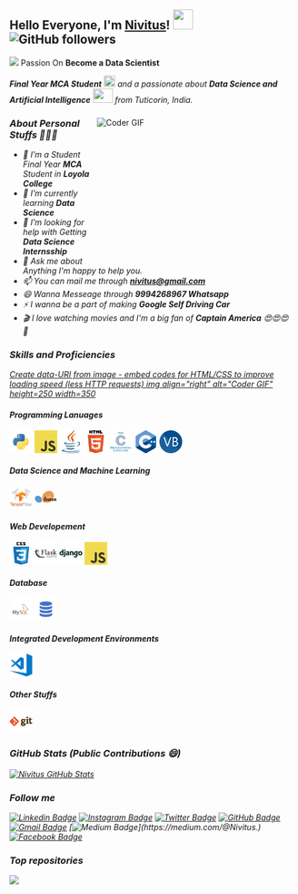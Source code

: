 ## Hello Everyone, I'm [Nivitus](http://niviportfolio.herokuapp.com/)! <img src="https://raw.githubusercontent.com/TheDudeThatCode/TheDudeThatCode/master/Assets/Hi.gif" width=35 height=35> ![GitHub followers](https://img.shields.io/github/followers/Nivitus?style=social)


<img src="https://img.icons8.com/emoji/48/000000/fire.png"/> Passion On **Become a Data Scientist**

<p>
  <em>
     <b>Final Year MCA Student</b> <code><img src="https://img.icons8.com/color/48/000000/teenager-male.png"/ width=20 height=20></code> and a passionate about <b>Data Science and Artificial Intelligence</b> <img src="https://raw.githubusercontent.com/TheDudeThatCode/TheDudeThatCode/master/Assets/Developer.gif" width=35 height=25> from Tuticorin, India.
  </em>
 </p>

<img align="right" alt="Coder GIF" height=250 width=350 src="https://magiccopy.xyz/assets/images/hadder.gif" />

<em>
  
### About Personal Stuffs  🌟🌟🌟
  
- 🔭 I’m a Student Final Year **MCA** Student in **Loyola College**
- 🌱 I’m currently learning **Data Science**
- 🤔 I’m looking for help with Getting **Data Science Internsship** 
- 💬 Ask me about Anything I'm happy to help you.
- 📫 You can mail me through **nivitus@gmail.com**
- 😄 Wanna Messeage through **9994268967 Whatsapp**
- ⚡ I wanna be a part of making **Google Self Driving Car**
- 🎬 I love watching movies and I'm a big fan of **Captain America** 😍😍😍 🦸
  
### Skills and Proficiencies

<a href="https://manytools.org/http-html-text/image-to-data-uri/">Create data-URI from image - embed codes for HTML/CSS to improve loading speed (less HTTP requests) img align="right" alt="Coder GIF" height=250 width=350</a>

#### Programming Lanuages

<code><img height="40" src="https://raw.githubusercontent.com/github/explore/80688e429a7d4ef2fca1e82350fe8e3517d3494d/topics/python/python.png" title="python"></code>
<code><img height="40" src="https://raw.githubusercontent.com/github/explore/80688e429a7d4ef2fca1e82350fe8e3517d3494d/topics/javascript/javascript.png" title="javascript"></code>
<code><img height="40" src="https://raw.githubusercontent.com/github/explore/80688e429a7d4ef2fca1e82350fe8e3517d3494d/topics/java/java.png" title="java"></code>
<code><img height="40" src="https://raw.githubusercontent.com/github/explore/80688e429a7d4ef2fca1e82350fe8e3517d3494d/topics/html/html.png" title="html"></code>
<code><img height="40" src="https://raw.githubusercontent.com/github/explore/80688e429a7d4ef2fca1e82350fe8e3517d3494d/topics/c/c.png" title="C"></code>
<code><img height="40" src="https://raw.githubusercontent.com/github/explore/80688e429a7d4ef2fca1e82350fe8e3517d3494d/topics/cpp/cpp.png" title="C++"></code>
<code><img height="40" src="https://raw.githubusercontent.com/github/explore/80688e429a7d4ef2fca1e82350fe8e3517d3494d/topics/visual-basic/visual-basic.png" title="VB"></code>

#### Data Science and Machine Learning
<code><img height="40" src="https://raw.githubusercontent.com/github/explore/80688e429a7d4ef2fca1e82350fe8e3517d3494d/topics/tensorflow/tensorflow.png" title="Tensorflow"></code>
<code><img height="40" src="https://raw.githubusercontent.com/github/explore/80688e429a7d4ef2fca1e82350fe8e3517d3494d/topics/scikit-learn/scikit-learn.png" title="scikit-learn"></code>

#### Web Developement

<code><img height="40" src="https://raw.githubusercontent.com/github/explore/80688e429a7d4ef2fca1e82350fe8e3517d3494d/topics/css/css.png" title="css"></code>
<code><img height="40" src="https://raw.githubusercontent.com/github/explore/80688e429a7d4ef2fca1e82350fe8e3517d3494d/topics/flask/flask.png" title="flask"></code>
<code><img height="40" src="https://raw.githubusercontent.com/github/explore/80688e429a7d4ef2fca1e82350fe8e3517d3494d/topics/django/django.png" title="django"></code>
<code><img height="40" src="https://raw.githubusercontent.com/github/explore/80688e429a7d4ef2fca1e82350fe8e3517d3494d/topics/javascript/javascript.png" title="javascript"></code>

#### Database
<code><img height="40" src="https://raw.githubusercontent.com/github/explore/80688e429a7d4ef2fca1e82350fe8e3517d3494d/topics/mysql/mysql.png" title="mysql"></code>
<code><img height="40" src="https://raw.githubusercontent.com/github/explore/80688e429a7d4ef2fca1e82350fe8e3517d3494d/topics/sql/sql.png" title="sql"></code>


#### Integrated Development Environments
<code><img height="40" src="https://raw.githubusercontent.com/github/explore/80688e429a7d4ef2fca1e82350fe8e3517d3494d/topics/visual-studio-code/visual-studio-code.png" title="vscode"></code>

#### Other Stuffs

<code><img height="40" src="https://raw.githubusercontent.com/github/explore/80688e429a7d4ef2fca1e82350fe8e3517d3494d/topics/git/git.png" title="git"></code>

### GitHub Stats (Public Contributions 😄)

<p align="left">
<a href="https://github.com/kishan0725"> <img align="center" src="https://github-readme-stats.vercel.app/api?username=Nivitus&show_icons=true&title_color=ffc857&icon_color=8ac926&text_color=daf7dc&bg_color=151515" alt="Nivitus GitHub Stats"></a>
</p> 

### Follow me

[![Linkedin Badge](https://img.shields.io/badge/-Nivitus-blue?style=flat-circle&logo=Linkedin&logoColor=white&link=https://www.linkedin.com/in/nivitus-fernandez-999a6815b/)](https://www.linkedin.com/in/nivitus-fernandez-999a6815b/) [![Instagram Badge](https://img.shields.io/badge/-Nivitus-e02c73?style=flat-circle&labelColor=e02c73&logo=Instagram&logoColor=white&link=https://www.instagram.com/nivitus_fernandez/?hl=en)](https://www.instagram.com/nivitus_fernandez/?hl=en) [![Twitter Badge](https://img.shields.io/badge/-Nivitus-1ca0f1?style=flat-circle&labelColor=1ca0f1&logo=twitter&logoColor=white&link=https://twitter.com/NivitusFdz)](https://twitter.com/NivitusFdz) [![GitHub Badge](https://img.shields.io/badge/-@Nivitus-24292e?style=flat-circle&labelColor=24292e&logo=github&logoColor=white&link=https://github.com/Nivitus)](https://github.com/Nivitus) [![Gmail Badge](https://img.shields.io/badge/-Nivitus-d54b3d?style=flat-circle&labelColor=d54b3d&logo=gmail&logoColor=white&link=mailto:nivitus@gmail.com)](mailto:nivitus@gmail.com) [![Medium Badge](https://img.shields.io/badge/-Nivitus-d54b3d?style=flat-circle&labelColor=d54b3d&logo=medium&logoColor=white&link=https://medium.com/@Nivitus.)](https://medium.com/@Nivitus.) [![Facebook Badge](https://img.shields.io/badge/-Nivitus-d54b3d?style=flat-circle&labelColor=d54b3d&logo=facebook&logoColor=white&link=https://www.facebook.com/profile.php?id=100004639637591)](https://www.facebook.com/profile.php?id=100004639637591)

### Top repositories

<p align="center">
  
<a href="https://github.com/kishan0725/AJAX-Movie-Recommendation-System-with-Sentiment-Analysis">
  <img align="left" src="https://github-readme-stats.vercel.app/api/pin/?username=Nivitus&repo=Machine-Learning-Projects&title_color=#808080&icon_color=#808080&text_color=#808080&bg_color=#808080%22%20/%3E" />
</a>

</p>
